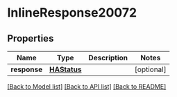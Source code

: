 # InlineResponse20072

## Properties
Name | Type | Description | Notes
------------ | ------------- | ------------- | -------------
**response** | [**HAStatus**](HAStatus.md) |  | [optional] 

[[Back to Model list]](../README.md#documentation-for-models) [[Back to API list]](../README.md#documentation-for-api-endpoints) [[Back to README]](../README.md)


